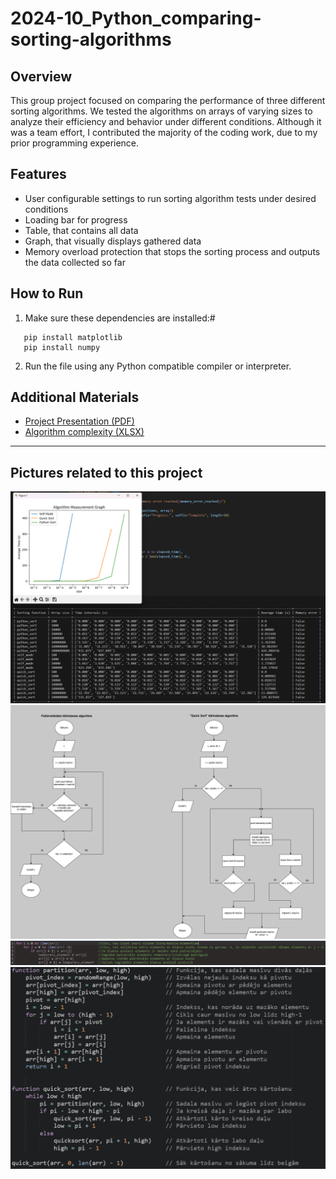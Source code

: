 # 2024-10_Python_comparing-sorting-algorithms

## Overview
This group project focused on comparing the performance of three different sorting algorithms. We tested the algorithms on arrays of varying sizes to analyze their efficiency and behavior under different conditions.
Although it was a team effort, I contributed the majority of the coding work, due to my prior programming experience.

## Features
- User configurable settings to run sorting algorithm tests under desired conditions
- Loading bar for progress
- Table, that contains all data
- Graph, that visually displays gathered data
- Memory overload protection that stops the sorting process and outputs the data collected so far

## How to Run
1. Make sure these dependencies are installed:#

```pip install terminaltables
   pip install matplotlib
   pip install numpy
   ```

2. Run the file using any Python compatible compiler or interpreter.

## Additional Materials
- [Project Presentation (PDF)](additional_materials/project_presentation.pdf)
- [Algorithm complexity (XLSX)](additional_materials/algorithm_complexity.xlsx)

---
## Pictures related to this project

![Output](project_images/programme_output.png)
![Code Flowchart](project_images/code_flowchart.png)
![BubbleSort Pseudocode](project_images/bubble_sort_pseudocode.png)
![QuickSort Pseudocode](project_images/quick_sort_pseudocode.png)
